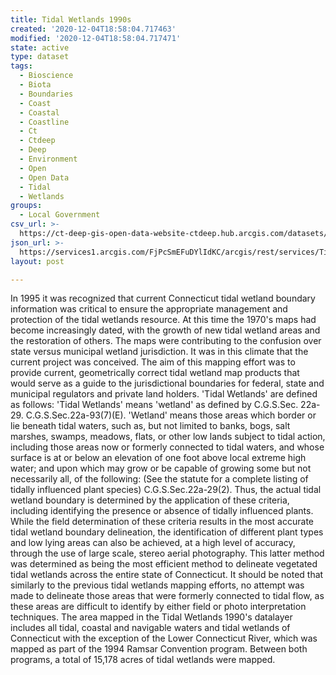 ```yaml
---
title: Tidal Wetlands 1990s
created: '2020-12-04T18:58:04.717463'
modified: '2020-12-04T18:58:04.717471'
state: active
type: dataset
tags:
  - Bioscience
  - Biota
  - Boundaries
  - Coast
  - Coastal
  - Coastline
  - Ct
  - Ctdeep
  - Deep
  - Environment
  - Open
  - Open Data
  - Tidal
  - Wetlands
groups:
  - Local Government
csv_url: >-
  https://ct-deep-gis-open-data-website-ctdeep.hub.arcgis.com/datasets/39e01195715540ab9b9576fd731ecc02_0.csv?outSR=%7B%22latestWkid%22%3A2234%2C%22wkid%22%3A102656%7D
json_url: >-
  https://services1.arcgis.com/FjPcSmEFuDYlIdKC/arcgis/rest/services/Tidal_Wetlands_1990s/FeatureServer/0
layout: post

---
```

In 1995 it was recognized that current Connecticut tidal wetland boundary information was critical to ensure the appropriate management and protection of the tidal wetlands resource. At this time the 1970's maps had become increasingly dated, with the growth of new tidal wetland areas and the restoration of others. The maps were contributing to the confusion over state versus municipal wetland jurisdiction. It was in this climate that the current project was conceived. The aim of this mapping effort was to provide current, geometrically correct tidal wetland map products that would serve as a guide to the jurisdictional boundaries for federal, state and municipal regulators and private land holders.
'Tidal Wetlands' are defined as follows: 'Tidal Wetlands' means 'wetland' as defined by C.G.S.Sec. 22a-29. C.G.S.Sec.22a-93(7)(E). 'Wetland' means those areas which border or lie beneath tidal waters, such as, but not limited to banks, bogs, salt marshes, swamps, meadows, flats, or other low lands subject to tidal action, including those areas now or formerly connected to tidal waters, and whose surface is at or below an elevation of one foot above local extreme high water; and upon which may grow or be capable of growing some but not necessarily all, of the following: (See the statute for a complete listing of tidally influenced plant species) C.G.S.Sec.22a-29(2).
Thus, the actual tidal wetland boundary is determined by the application of these criteria, including identifying the presence or absence of tidally influenced plants. While the field determination of these criteria results in the most accurate tidal wetland boundary delineation, the identification of different plant types and low lying areas can also be achieved, at a high level of accuracy, through the use of large scale, stereo aerial photography. This latter method was determined as being the most efficient method to delineate vegetated tidal wetlands across the entire state of Connecticut. It should be noted that similarly to the previous tidal wetlands mapping efforts, no attempt was made to delineate those areas that were formerly connected to tidal flow, as these areas are difficult to identify by either field or photo interpretation techniques.
The area mapped in the Tidal Wetlands 1990's datalayer includes all tidal, coastal and navigable waters and tidal wetlands of Connecticut with the exception of the Lower Connecticut River, which was mapped as part of the 1994 Ramsar Convention program. Between both programs, a total of 15,178 acres of tidal wetlands were mapped.
